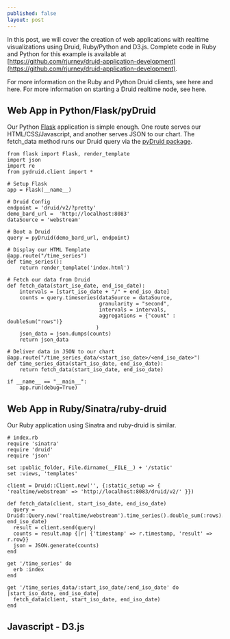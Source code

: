 ```yaml
---
published: false
layout: post
---
```


In this post, we will cover the creation of web applications with realtime visualizations using Druid, Ruby/Python and D3.js. Complete code in Ruby and Python for this example is available at [https://github.com/rjurney/druid-application-development](https://github.com/rjurney/druid-application-development).

For more information on the Ruby and Python Druid clients, see here and here. For more information on starting a Druid realtime node, see here.

## Web App in Python/Flask/pyDruid

Our Python [Flask](http://flask.pocoo.org/) application is simple enough. One route serves our HTML/CSS/Javascript, and another serves JSON to our chart. The fetch_data method runs our Druid query via the [pyDruid package](https://github.com/metamx/pydruid).

	from flask import Flask, render_template
	import json
	import re
	from pydruid.client import *

	# Setup Flask
	app = Flask(__name__)

	# Druid Config
	endpoint = 'druid/v2/?pretty'
	demo_bard_url =  'http://localhost:8083'
	dataSource = 'webstream'

	# Boot a Druid 
	query = pyDruid(demo_bard_url, endpoint)
	
	# Display our HTML Template
	@app.route("/time_series")
	def time_series():
	    return render_template('index.html')
	
	# Fetch our data from Druid
	def fetch_data(start_iso_date, end_iso_date):
	    intervals = [start_iso_date + "/" + end_iso_date]
	    counts = query.timeseries(dataSource = dataSource, 
	    	                      granularity = "second", 
	    						  intervals = intervals, 
	    						  aggregations = {"count" : doubleSum("rows")}
	    					     )				     
	    json_data = json.dumps(counts)
	    return json_data
	
	# Deliver data in JSON to our chart
	@app.route("/time_series_data/<start_iso_date>/<end_iso_date>")
	def time_series_data(start_iso_date, end_iso_date):
	    return fetch_data(start_iso_date, end_iso_date)
	
	if __name__ == "__main__":
	    app.run(debug=True)

## Web App in Ruby/Sinatra/ruby-druid

Our Ruby application using Sinatra and ruby-druid is similar.

	# index.rb
	require 'sinatra'
	require 'druid'
	require 'json'
	
	set :public_folder, File.dirname(__FILE__) + '/static'
	set :views, 'templates'
	
	client = Druid::Client.new('', {:static_setup => { 'realtime/webstream' => 'http://localhost:8083/druid/v2/' }})

	def fetch_data(client, start_iso_date, end_iso_date)
	  query = Druid::Query.new('realtime/webstream').time_series().double_sum(:rows).granularity(:second).interval(start_iso_date, end_iso_date)
	  result = client.send(query)
	  counts = result.map {|r| {'timestamp' => r.timestamp, 'result' => r.row}}
	  json = JSON.generate(counts)
	end

	get '/time_series' do
	  erb :index
	end
	
	get '/time_series_data/:start_iso_date/:end_iso_date' do |start_iso_date, end_iso_date|
	  fetch_data(client, start_iso_date, end_iso_date)
	end

## Javascript - D3.js


